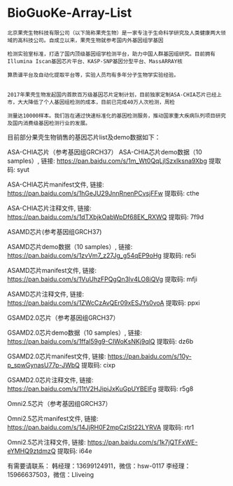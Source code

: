 # BioGuoKe-Array-List
    北京果壳生物科技有限公司（以下简称果壳生物）是一家专注于生命科学研究及人类健康两大领域的高科技公司。自成立以来，果壳生物就参考国内外基因组学基因
    
    检测实验室标准，打造了国内顶级基因组学检测平台，助力中国人群基因组研究。目前拥有Illumina Iscan基因芯片平台、KASP-SNP基因分型平台、MassARRAY核
    
    算质谱平台及自动化提取平台等，实验人员均有多年分子生物学实验经验。
    
    
    2017年果壳生物发起国内首款百万级基因芯片定制计划，目前独家定制ASA-CHIA芯片已经上市，大大降低了个人基因组检测的成本，目前已完成40万人次检测，周检
    
    测量达10000样本。我们旨在通过快速标准化的基因检测服务，推动国家重大疾病队列项目研究及国内消费级基因检测行业的发展。

目前部分果壳生物销售的基因芯片list及demo数据如下：

ASA-CHIA芯片（参考基因组GRCH37）
ASA-CHIA芯片demo数据（10 samples）, 链接: https://pan.baidu.com/s/1m_Wt0QqLjISzxIksna9Xbg 提取码: syut

ASA-CHIA芯片manifest文件, 链接: https://pan.baidu.com/s/1hGeJU29JnnRnenPCvsjFFw 提取码: cthe

ASA-CHIA芯片注释文件, 链接: https://pan.baidu.com/s/1dTXbjkOabWpDf68EK_RXWQ 提取码: 7f9d

ASAMD芯片(参考基因组GRCH37)

ASAMD芯片demo数据（10 samples）, 链接: https://pan.baidu.com/s/1zvVm7_z27Jg_g54qEP9oHg 提取码: re5i

ASAMD芯片manifest文件, 链接: https://pan.baidu.com/s/1VuUhzFPQgQn3lv4LO8iQVg 提取码: mfji

ASAMD芯片注释文件, 链接: https://pan.baidu.com/s/1ZWcCzAvQEr09xESJYs0voA 提取码: ppxi

GSAMD2.0芯片（参考基因组GRCH37）

GSAMD2.0芯片demo数据（10 samples）, 链接: https://pan.baidu.com/s/1ffal59g9-CIWoKsNKj9qlQ 提取码: dz6b

GSAMD2.0芯片manifest文件, 链接: https://pan.baidu.com/s/10y-p_spwGynasU77p-JWbQ 提取码: cixp

GSAMD2.0芯片注释文件, 链接: https://pan.baidu.com/s/11tV2HJipiJxKuGpUYBElFg 提取码: r5g8

Omni2.5芯片（参考基因组GRCH37）

Omni2.5芯片manifest文件, 链接: https://pan.baidu.com/s/14JjRH0F2mpCzlSt22LYRVA 提取码: rtr1

Omni2.5芯片注释文件, 链接: https://pan.baidu.com/s/1k7jQTFxWE-eYMHQ9ztdmzQ 提取码: i64e


有需要请联系：
韩经理：13699124911，微信：hsw-0117
李经理：15966637503，微信：Lliveing

